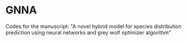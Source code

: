 # GNNA
Codes for the manuscript: "A novel hybrid model for species distribution prediction using neural networks and grey wolf optimizer algorithm"
